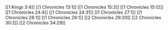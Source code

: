 [[1 Kings 3:4]]
[[1 Chronicles 13:1]]
[[1 Chronicles 15:3]]
[[1 Chronicles 15:12]]
[[1 Chronicles 24:4]]
[[1 Chronicles 24:31]]
[[1 Chronicles 27:1]]
[[1 Chronicles 28:1]]
[[1 Chronicles 29:1]]
[[2 Chronicles 29:20]]
[[2 Chronicles 30:2]]
[[2 Chronicles 34:29]]
